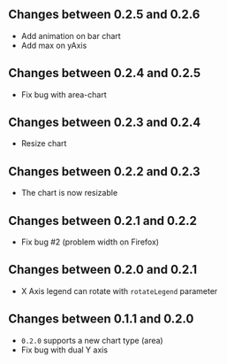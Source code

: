 ## Changes between 0.2.5 and 0.2.6

* Add animation on bar chart
* Add max on yAxis

## Changes between 0.2.4 and 0.2.5

* Fix bug with area-chart

## Changes between 0.2.3 and 0.2.4

* Resize chart

## Changes between 0.2.2 and 0.2.3

* The chart is now resizable

## Changes between 0.2.1 and 0.2.2

* Fix bug #2 (problem width on Firefox)

## Changes between 0.2.0 and 0.2.1

* X Axis legend can rotate with `rotateLegend` parameter

## Changes between 0.1.1 and 0.2.0

* `0.2.0` supports a new chart type (area)
* Fix bug with dual Y axis